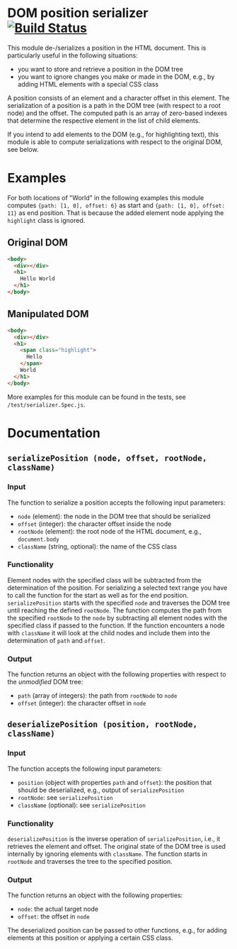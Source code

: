 # DOM position serializer [![Build Status](https://travis-ci.org/jengeb/dom-position-serializer.svg)](https://travis-ci.org/jengeb/dom-position-serializer)

This module de-/serializes a position in the HTML document. This is particularly useful in the following situations:

 * you want to store and retrieve a position in the DOM tree
 * you want to ignore changes you make or made in the DOM, e.g., by adding HTML elements with a special CSS class

A position consists of an element and a character offset in this element. The serialization of a position is a path in the DOM tree (with respect to a root node) and the offset. The computed path is an array of zero-based indexes that determine the respective element in the list of child elements.

If you intend to add elements to the DOM (e.g., for highlighting text), this module is able to compute serializations with respect to the original DOM, see below.

# Examples

For both locations of "World" in the following examples this module computes `{path: [1, 0], offset: 6}` as start and `{path: [1, 0], offset: 11}` as end position. That is because the added element node applying the `highlight` class is ignored. 

## Original DOM

```HTML
<body>
  <div></div>
  <h1>
    Hello World
  </h1>
</body>
``` 

## Manipulated DOM
```HTML
<body>
  <div></div>
  <h1>
    <span class="highlight">
      Hello
    </span>
    World
  </h1>
</body>
```

More examples for this module can be found in the tests, see `/test/serializer.Spec.js`.

# Documentation

## `serializePosition (node, offset, rootNode, className)`

### Input
The function to serialize a position accepts the following input parameters:
* `node` (element): the node in the DOM tree that should be serialized
* `offset` (integer): the character offset inside the node
* `rootNode` (element): the root node of the HTML document, e.g., `document.body`
* `className` (string, optional): the name of the CSS class

### Functionality
Element nodes with the specified class will be subtracted from the determination of the position. For serializing a selected text range you have to call the function for the start as well as for the end position. `serializePosition` starts with the specified `node` and traverses the DOM tree until reaching the defined `rootNode`. The function computes the path from the specified `rootNode` to the `node` by subtracting all element nodes with the specified class if passed to the function. If the function encounters a node with `className` it will look at the child nodes and include them into the determination of `path` and `offset`. 

### Output
The function returns an object with the following properties with respect to the *unmodified* DOM tree:
* `path` (array of integers): the path from `rootNode` to `node`
* `offset` (integer): the character offset in `node` 

## `deserializePosition (position, rootNode, className)`

### Input
The function accepts the following input parameters:
* `position` (object with properties `path` and `offset`): the position that should be deserialized, e.g., output of `serializePosition`
* `rootNode`: see `serializePosition`
* `className` (optional): see `serializePosition`

### Functionality

`deserializePosition` is the inverse operation of `serializePosition`, i.e., it retrieves the element and offset. The original state of the DOM tree is used internally by ignoring elements with `className`. The function starts in `rootNode` and traverses the tree to the specified position. 

### Output
The function returns an object with the following properties:
* `node`: the actual target node
* `offset`: the offset in `node`

The deserialized position can be passed to other functions, e.g., for adding elements at this position or applying a certain CSS class.
